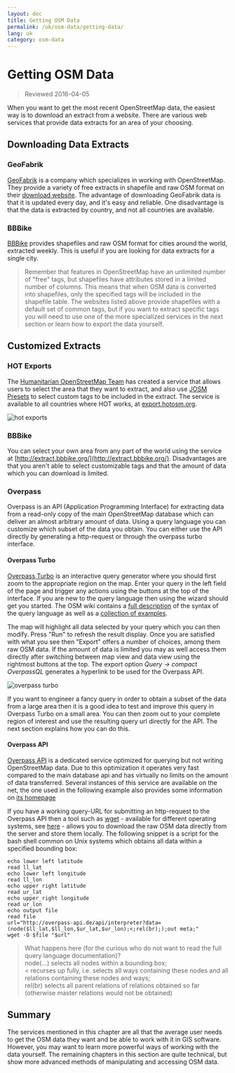 ```yaml
---
layout: doc
title: Getting OSM Data
permalink: /uk/osm-data/getting-data/
lang: uk
category: osm-data
---
```


Getting OSM Data
=================  

> Reviewed 2016-04-05

When you want to get the most recent OpenStreetMap data, the easiest way is to download an extract from a website. There are various web services that provide data extracts for an area of your choosing.  

Downloading Data Extracts
--------------------------

### GeoFabrik

[GeoFabrik](http://geofabrik.de) is a company which specializes in working with OpenStreetMap. They provide a variety of free extracts in shapefile and raw OSM format on their [download website](http://download.geofabrik.de). The advantage of downloading GeoFabrik data is that it is updated every day, and it's easy and reliable. One disadvantage is that the data is extracted by country, and not all countries are available.  

### BBBike  

[BBBike](http://download.bbbike.org/osm/bbbike/) provides shapefiles and raw OSM format for cities around the world, extracted weekly. This is useful if you are looking for data extracts for a single city.

>Remember that features in OpenStreetMap have an unlimited number of "free" tags,
>but shapefiles have attributes stored in a limited number of columns. This means
>that when OSM data is converted into shapefiles, only the specified tags will be
>included in the shapefile table. The websites listed above provide shapefiles
>with a default set of common tags, but if you want to extract specific tags
>you will need to use one of the more specialized services in the next section
>or learn how to export the data yourself.

Customized Extracts
-------------------

### HOT Exports  

The [Humanitarian OpenStreetMap Team](http://hotosm.org) has created a service that allows users to select the area that they want to extract, and also use [JOSM Presets](/en/josm/josm-presets/)
to select custom tags to be included in the extract. The service is available to all countries where HOT works, at [export.hotosm.org](http://export.hotosm.org).

![hot exports][]

### BBBike  

You can select your own area from any part of the world using the service at [http://extract.bbbike.org/](http://extract.bbbike.org/). Disadvantages are that you aren't able to select customizable tags and that the amount of data which you can download is limited.  

### Overpass

Overpass is an API (Application Programming Interface) for extracting data from a read-only copy of the main OpenStreetMap database which can deliver an almost arbitrary amount of data. Using a query language you can customize which subset of the data you obtain. You can either use the API directly by generating a http-request or through the overpass turbo interface.

#### Overpass Turbo

[Overpass Turbo](http://overpass-turbo.eu/) is an interactive query generator where you should first zoom to the appropriate region on the map. Enter your query in the left field of the page and trigger any actions using the buttons at the top of the interface. If you are new to the query language then using the wizard should get you started. The OSM wiki contains a [full description](http://wiki.openstreetmap.org/wiki/Overpass_API/Overpass_QL) of the syntax of the query language as well as a [collection of examples](http://wiki.openstreetmap.org/wiki/Overpass_API/Overpass_API_by_Example).

The map will highlight all data selected by your query which you can then modify. Press "Run" to refresh the result display. Once you are satisfied with what you see then "Export" offers a number of choices, among them raw OSM data. If the amount of data is limited you may as well access them directly after switching between map view and data view using the rightmost buttons at the top. The export option *Query -> compact OverpassQL* generates a hyperlink to be used for the Overpass API.

![overpass turbo][]

If you want to engineer a fancy query in order to obtain a subset of the data from a large area then it is a good idea to test and improve this query in Overpass Turbo on a small area. You can then zoom out to your complete region of interest and use the resulting query url directly for the API. The next section explains how you can do this.

#### Overpass API

[Overpass API](http://wiki.openstreetmap.org/wiki/Overpass_API) is a dedicated service optimized for querying but not writing OpenStreetMap data. Due to this optimization it operates very fast compared to the main database api and has virtually no limits on the amount of data transferred. Several instances of this service are available on the net, the one used in the following example also provides some information on [its homepage](http://overpass-api.de/)

If you have a working query-URL for submitting an http-request to the Overpass API then a tool such as [wget](https://www.gnu.org/software/wget/) - available for different operating systems, see [here](http://wget.addictivecode.org/FrequentlyAskedQuestions?action=show&redirect=Faq#download) - allows you to download the raw OSM data directly from the server and store them locally. The following snippet is a script for the bash shell common on Unix systems which obtains all data within a specified bounding box:

```
echo lower left latitude
read ll_lat
echo lower left longitude
read ll_lon
echo upper right latitude
read ur_lat
echo upper_right longitude
read ur_lon
echo output file
read file
url="http://overpass-api.de/api/interpreter?data=(node($ll_lat,$ll_lon,$ur_lat,$ur_lon);<;rel(br););out meta;"
wget -O $file "$url"
```
>What happens here (for the curious who do not want to read the full query language documentation)?  
>node(...) selects all nodes within a bounding box;  
>< recurses up fully, i.e. selects all ways containing these nodes and all relations containing these nodes and ways;  
>rel(br) selects all parent relations of relations obtained so far (otherwise master relations would not be obtained)
>



Summary
-------  

The services mentioned in this chapter are all that the average user needs to get the OSM data they want and be able to work with it in GIS software. However, you may want to learn more powerful ways of working with the data yourself. The remaining chapters in this section are quite technical, but show more advanced methods of manipulating and accessing OSM data.  


[hot exports]: /images/osm-data/hot-exports.png
[overpass turbo]: /images/osm-data/overpass_turbo.png